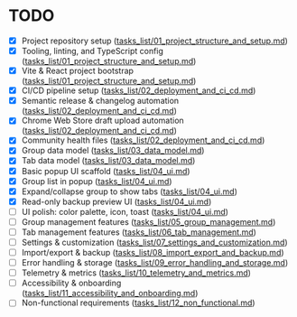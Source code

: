 # TODO

- [x] Project repository setup ([tasks_list/01_project_structure_and_setup.md](tasks_list/01_project_structure_and_setup.md))
- [x] Tooling, linting, and TypeScript config ([tasks_list/01_project_structure_and_setup.md](tasks_list/01_project_structure_and_setup.md))
- [x] Vite & React project bootstrap ([tasks_list/01_project_structure_and_setup.md](tasks_list/01_project_structure_and_setup.md))
- [x] CI/CD pipeline setup ([tasks_list/02_deployment_and_ci_cd.md](tasks_list/02_deployment_and_ci_cd.md))
- [x] Semantic release & changelog automation ([tasks_list/02_deployment_and_ci_cd.md](tasks_list/02_deployment_and_ci_cd.md))
- [x] Chrome Web Store draft upload automation ([tasks_list/02_deployment_and_ci_cd.md](tasks_list/02_deployment_and_ci_cd.md))
- [x] Community health files ([tasks_list/02_deployment_and_ci_cd.md](tasks_list/02_deployment_and_ci_cd.md))
- [x] Group data model ([tasks_list/03_data_model.md](tasks_list/03_data_model.md))
- [x] Tab data model ([tasks_list/03_data_model.md](tasks_list/03_data_model.md))
- [x] Basic popup UI scaffold ([tasks_list/04_ui.md](tasks_list/04_ui.md))
- [x] Group list in popup ([tasks_list/04_ui.md](tasks_list/04_ui.md))
- [x] Expand/collapse group to show tabs ([tasks_list/04_ui.md](tasks_list/04_ui.md))
- [x] Read-only backup preview UI ([tasks_list/04_ui.md](tasks_list/04_ui.md))
- [ ] UI polish: color palette, icon, toast ([tasks_list/04_ui.md](tasks_list/04_ui.md))
- [ ] Group management features ([tasks_list/05_group_management.md](tasks_list/05_group_management.md))
- [ ] Tab management features ([tasks_list/06_tab_management.md](tasks_list/06_tab_management.md))
- [ ] Settings & customization ([tasks_list/07_settings_and_customization.md](tasks_list/07_settings_and_customization.md))
- [ ] Import/export & backup ([tasks_list/08_import_export_and_backup.md](tasks_list/08_import_export_and_backup.md))
- [ ] Error handling & storage ([tasks_list/09_error_handling_and_storage.md](tasks_list/09_error_handling_and_storage.md))
- [ ] Telemetry & metrics ([tasks_list/10_telemetry_and_metrics.md](tasks_list/10_telemetry_and_metrics.md))
- [ ] Accessibility & onboarding ([tasks_list/11_accessibility_and_onboarding.md](tasks_list/11_accessibility_and_onboarding.md))
- [ ] Non-functional requirements ([tasks_list/12_non_functional.md](tasks_list/12_non_functional.md))